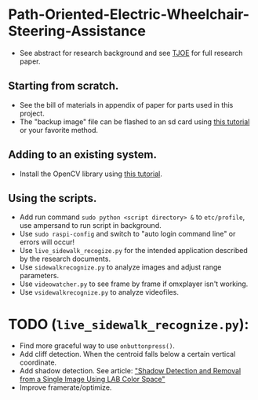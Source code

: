# Path-Oriented-Electric-Wheelchair-Steering-Assistance
* See abstract for research background and see [TJOE](idkyet) for full research paper.

## Starting from scratch.
* See the bill of materials in appendix of paper for parts used in this project. 
* The "backup image" file can be flashed to an sd card using [this tutorial](http://computers.tutsplus.com/articles/how-to-flash-an-sd-card-for-raspberry-pi--mac-53600) or your favorite method.

## Adding to an existing system.
* Install the OpenCV library using [this tutorial](http://www.pyimagesearch.com/2016/04/18/install-guide-raspberry-pi-3-raspbian-jessie-opencv-3/).

## Using the scripts.
* Add run command `sudo python <script directory> &` to `etc/profile`, use ampersand to run script in background.
* Use `sudo raspi-config` and switch to "auto login command line" or errors will occur! 
* Use `live_sidewalk_recogize.py` for the intended application described by the research documents.
* Use `sidewalkrecognize.py` to analyze images and adjust range parameters.
* Use `videowatcher.py` to see frame by frame if omxplayer isn't working.
* Use `vsidewalkrecognize.py` to analyze videofiles.

# TODO (`live_sidewalk_recognize.py`):
* Find more graceful way to use `onbuttonpress()`.
* Add cliff detection. When the centroid falls below a certain vertical coordinate.
* Add shadow detection. See article: ["Shadow Detection and Removal from a Single Image Using LAB Color Space"](url=http://www.degruyter.com/view/j/cait.2013.13.issue-1/cait-2013-0009/cait-2013-0009.xml)
* Improve framerate/optimize.

